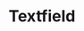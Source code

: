 ---
layout: component.njk
tags: 
    - legacy_components_fr
key: textfield-legacy_fr
title: Textfield
parent: legacy_components_fr
image: legacy/overview/textfield.webp
keywords: 
order: 290
availablelanguages: 
    - de
    - en
---